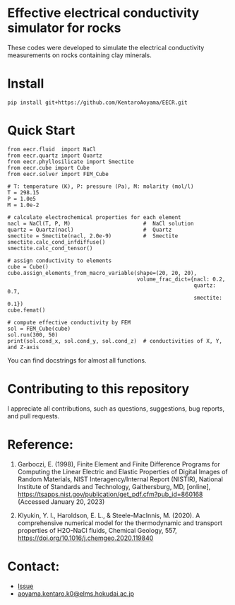 # Effective electrical conductivity simulator for rocks

These codes were developed to simulate the electrical conductivity measurements on rocks containing clay minerals.

# Install
```
pip install git+https://github.com/KentaroAoyama/EECR.git
```

# Quick Start
```
from eecr.fluid  import NaCl
from eecr.quartz import Quartz
from eecr.phyllosilicate import Smectite
from eecr.cube import Cube
from eecr.solver import FEM_Cube

# T: temperature (K), P: pressure (Pa), M: molarity (mol/l)
T = 298.15
P = 1.0e5
M = 1.0e-2

# calculate electrochemical properties for each element
nacl = NaCl(T, P, M)                       #  NaCl solution
quartz = Quartz(nacl)                      #  Quartz
smectite = Smectite(nacl, 2.0e-9)          #  Smectite
smectite.calc_cond_infdiffuse()
smectite.calc_cond_tensor()

# assign conductivity to elements
cube = Cube()
cube.assign_elements_from_macro_variable(shape=(20, 20, 20),
                                         volume_frac_dict={nacl: 0.2,
                                                           quartz: 0.7,
                                                           smectite: 0.1})
cube.femat()

# compute effective conductivity by FEM
sol = FEM_Cube(cube)
sol.run(300, 50)
print(sol.cond_x, sol.cond_y, sol.cond_z)  # conductivities of X, Y, and Z-axis
```
You can find docstrings for almost all functions.

# Contributing to this repository
I appreciate all contributions, such as questions, suggestions, bug reports, and pull requests.


# Reference:
1. Garboczi, E. (1998), Finite Element and Finite Difference Programs for
    Computing the Linear Electric and Elastic Properties of Digital
    Images of Random Materials, NIST Interagency/Internal Report (NISTIR),
    National Institute of Standards and Technology, Gaithersburg, MD,
    [online], https://tsapps.nist.gov/publication/get_pdf.cfm?pub_id=860168
    (Accessed January 20, 2023)

2. Klyukin, Y. I., Haroldson, E. L., & Steele-MacInnis, M. (2020). A comprehensive numerical model for the thermodynamic and transport properties of H2O-NaCl fluids, Chemical Geology, 557, https://doi.org/10.1016/j.chemgeo.2020.119840

# Contact:
- [Issue](https://github.com/KentaroAoyama/EECR/issues)
- aoyama.kentaro.k0@elms.hokudai.ac.jp
